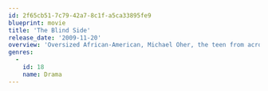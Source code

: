```yaml
---
id: 2f65cb51-7c79-42a7-8c1f-a5ca33895fe9
blueprint: movie
title: 'The Blind Side'
release_date: '2009-11-20'
overview: 'Oversized African-American, Michael Oher, the teen from across the tracks and a broken home, has nowhere to sleep at age 16. Taken in by an affluent Memphis couple, Michael embarks on a remarkable rise to play for the NFL.'
genres:
  -
    id: 18
    name: Drama
---
```

